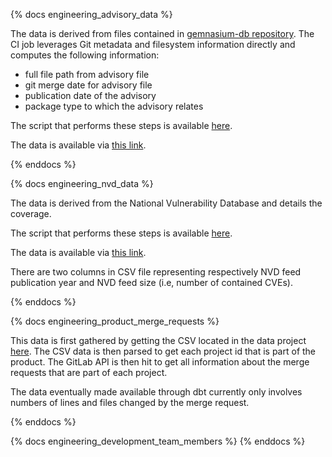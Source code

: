 {% docs engineering_advisory_data %}

The data is derived from files contained in [gemnasium-db repository](https://gitlab.com/gitlab-org/security-products/gemnasium-db). The CI job leverages Git metadata and filesystem information directly and computes the following information:

* full file path from advisory file
* git merge date for advisory file
* publication date of the advisory
* package type to which the advisory relates

The script that performs these steps is available [here](https://gitlab.com/gitlab-org/security-products/gemnasium-db/blob/master/stats/scripts/prepare_data.rb).

The data is available via [this link](https://gitlab.com/gitlab-org/security-products/gemnasium-db/-/jobs/artifacts/master/raw/data/data.tar.gz?job=pages).

{% enddocs %}


{% docs engineering_nvd_data %}

The data is derived from the National Vulnerability Database and details the coverage. 

The script that performs these steps is available [here](https://gitlab.com/gitlab-org/security-products/gemnasium-db/blob/master/stats/scripts/prepare_data.rb).

The data is available via [this link](https://gitlab.com/gitlab-org/security-products/gemnasium-db/-/jobs/artifacts/master/raw/data/nvd.tar.gz?job=pages).

There are two columns in CSV file representing respectively NVD feed publication year and NVD feed size (i.e, number of contained CVEs).

{% enddocs %}

{% docs engineering_product_merge_requests %}

This data is first gathered by getting the CSV located in the data project [here](https://gitlab.com/gitlab-data/analytics/raw/master/transform/snowflake-dbt/data/projects_part_of_product.csv).  The CSV data is then parsed to get each project id that is part of the product.  The GitLab API is then hit to get all information about the merge requests that are part of each project.

The data eventually made available through dbt currently only involves numbers of lines and files changed by the merge request.

{% enddocs %}

{% docs engineering_development_team_members %}
{% enddocs %}